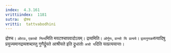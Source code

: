 ```yaml
---
index:  4.3.161
vrittiindex:  1181
sutra:  द्रोश्च
vritti:  tattvabodhini 
---
```


द्रोश्च। `ओरञः`, `एकाचो नित्य`मिति मयटश्चापवादोऽयम्। द्रव्यमिति। `ओर्गुणः`, `वान्तो यि प्रत्यये`। `द्रव्यगुणकर्मे`त्यादिषु प्रयुज्यमानद्रव्यशब्दस्तु गुणैर्द्रूयते आश्रीयते इति द्रुधातोः `अचो य`दिति यत्प्रत्ययान्तः।

